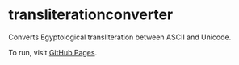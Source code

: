 # transliterationconverter
Converts Egyptological transliteration between ASCII and Unicode.

To run, visit [GitHub Pages](https://nederhof.github.io/transliteration-converter/).
